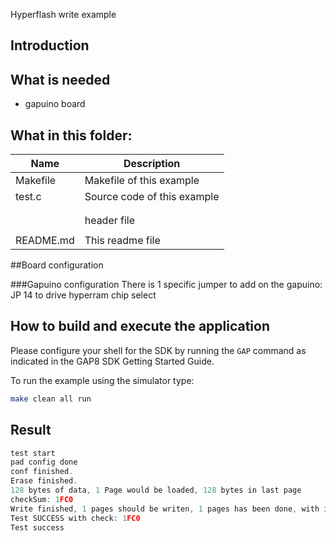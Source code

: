  Hyperflash write example

## Introduction

## What is needed
- gapuino board

## What in this folder:

| Name          |         Description                                              |
|---------------|------------------------------------------------------------------|
|Makefile       |  Makefile of this example                                        |
|test.c         |  Source code of this example                                     |
|               |             |
|  |                                         |
|  |  header file                                                     |
|     |          |
|README.md      |  This readme file                                                |

##Board configuration

###Gapuino configuration
There is 1 specific jumper to add on the gapuino:
JP 14 to drive hyperram chip select

## How to build and execute the application

Please configure your shell for the SDK by running the `GAP` command as indicated in the GAP8 SDK Getting Started Guide.

To run the example using the simulator type:

~~~~~sh
make clean all run
~~~~~

## Result

~~~~~c
test start
pad config done
conf finished.
Erase finished.
128 bytes of data, 1 Page would be loaded, 128 bytes in last page
checkSum: 1FC0
Write finished, 1 pages should be writen, 1 pages has been done, with i = 1
Test SUCCESS with check: 1FC0
Test success
~~~~~

